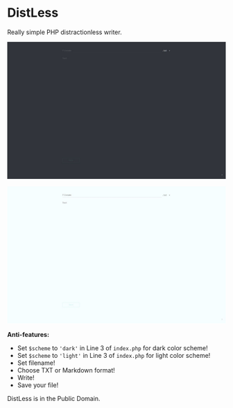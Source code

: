 # DistLess

Really simple PHP distractionless writer.

![DistLess Dark Scheme](/assets/imgs/distless.JPG)

![DistLess Light Scheme](/assets/imgs/distless_light.JPG)

**Anti-features:**
- Set `$scheme` to `'dark'` in Line 3 of `index.php` for dark color scheme!
- Set `$scheme` to `'light'` in Line 3 of `index.php` for light color scheme!
- Set filename!
- Choose TXT or Markdown format!
- Write!
- Save your file!

DistLess is in the Public Domain.
